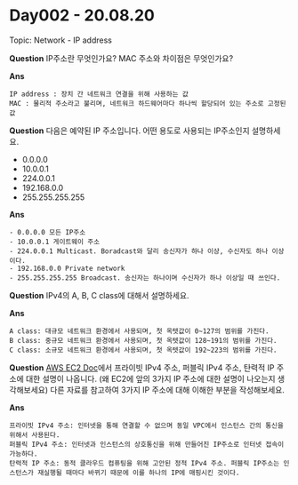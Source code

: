 # Day002 - 20.08.20

Topic: Network - IP address


__Question__ IP주소란 무엇인가요? MAC 주소와 차이점은 무엇인가요?

__Ans__
```
IP address : 장치 간 네트워크 연결을 위해 사용하는 값
MAC : 물리적 주소라고 불리며, 네트워크 하드웨어마다 하나씩 할당되어 있는 주소로 고정된 값
```


__Question__ 다음은 예약된 IP 주소입니다. 어떤 용도로 사용되는 IP주소인지 설명하세요.

- 0.0.0.0
- 10.0.0.1
- 224.0.0.1
- 192.168.0.0
- 255.255.255.255

__Ans__
```
- 0.0.0.0 모든 IP주소
- 10.0.0.1 게이트웨이 주소
- 224.0.0.1 Multicast. Boradcast와 달리 송신자가 하나 이상, 수신자도 하나 이상이다.
- 192.168.0.0 Private network
- 255.255.255.255 Broadcast. 송신자는 하나이며 수신자가 하나 이상일 때 쓰인다.
```

__Question__ IPv4의 A, B, C class에 대해서 설명하세요.

__Ans__
```
A class: 대규모 네트워크 환경에서 사용되며, 첫 옥텟값이 0~127의 범위를 가진다.
B class: 중규모 네트워크 환경에서 사용되며, 첫 옥텟값이 128~191의 범위를 가진다.
C class: 소규모 네트워크 환경에서 사용되며, 첫 옥텟값이 192~223의 범위를 가진다.
```


__Question__ [AWS EC2 Doc](https://docs.aws.amazon.com/ko_kr/AWSEC2/latest/UserGuide/using-instance-addressing.html#ip-addressing-eips)에서 프라이빗 IPv4 주소, 퍼블릭 IPv4 주소, 탄력적 IP 주소에 대한 설명이 나옵니다. (왜 EC2에 앞의 3가지 IP 주소에 대한 설명이 나오는지 생각해보세요) 다른 자료를 참고하여 3가지 IP 주소에 대해 이해한 부분을 작성해보세요.

__Ans__
```
프라이빗 IPv4 주소: 인터넷을 통해 연결할 수 없으며 동일 VPC에서 인스턴스 간의 통신을 위해서 사용된다.
퍼블릭 IPv4 주소: 인터넷과 인스턴스의 상호통신을 위해 만들어진 IP주소로 인터넷 접속이 가능하다.
탄력적 IP 주소: 동적 클라우드 컴퓨팅을 위해 고안된 정적 IPv4 주소. 퍼블릭 IP주소는 인스턴스가 재실행될 때마다 바뀌기 때문에 이를 하나의 IP에 매핑시킨 것이다.
```

